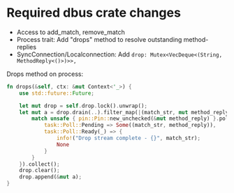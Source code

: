 # Required dbus crate changes

* Access to add_match, remove_match
* Process trait: Add "drops" method to resolve outstanding method-replies
* SyncConnection/Localconnection:
  Add `drop: Mutex<VecDeque<(String, MethodReply<()>)>>,`
  
Drops method on process:
```rust
fn drops(&self, ctx: &mut Context<'_>) {
    use std::future::Future;

    let mut drop = self.drop.lock().unwrap();
    let mut a = drop.drain(..).filter_map(|(match_str, mut method_reply)| {
        match unsafe { pin::Pin::new_unchecked(&mut method_reply) }.poll(ctx) {
            task::Poll::Pending => Some((match_str, method_reply)),
            task::Poll::Ready(_) => {
                info!("Drop stream complete - {}", match_str);
                None
            }
        }
    }).collect();
    drop.clear();
    drop.append(&mut a);
}
```